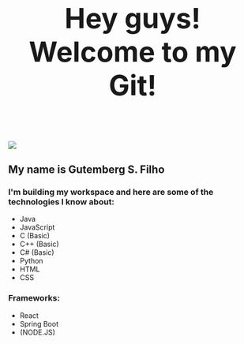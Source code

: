 # <center><h1>Hey guys! Welcome to my Git!<h1></center>
  ![](giphy.gif)
## <p>My name is Gutemberg S. Filho</p>
  
### I'm building my workspace and here are some of the technologies I know about:

  - Java
  - JavaScript
  - C (Basic)
  - C++ (Basic)
  - C# (Basic)
  - Python
  - HTML
  - CSS

### Frameworks:

  - React
  - Spring Boot
  - (NODE.JS)

<!--
**GitBerg/GitBerg** is a ✨ _special_ ✨ repository because its `README.md` (this file) appears on your GitHub profile.

Here are some ideas to get you started:

- 🔭 I’m currently working on ...
- 🌱 I’m currently learning ...
- 👯 I’m looking to collaborate on ...
- 🤔 I’m looking for help with ...
- 💬 Ask me about ...
- 📫 How to reach me: ...
- 😄 Pronouns: ...
- ⚡ Fun fact: ...
-->

